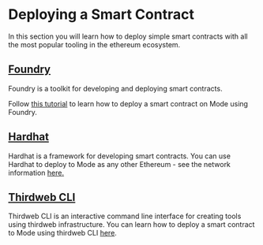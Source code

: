 # Deploying a Smart Contract

In this section you will learn how to deploy simple smart contracts with all the most popular tooling in the ethereum ecosystem.&#x20;

## [Foundry](https://getfoundry.sh/)

Foundry is a toolkit for developing and deploying smart contracts.&#x20;

Follow [this tutorial](using-foundry.md) to learn how to deploy a smart contract on Mode using Foundry.

## [Hardhat](https://hardhat.org/)

Hardhat is a framework for developing smart contracts. You can use Hardhat to deploy to Mode as any other Ethereum - see the network information [here](broken-reference)[.](broken-reference)

## [Thirdweb CLI](https://portal.thirdweb.com/cli)

Thirdweb CLI is an interactive command line interface for creating tools using thirdweb infrastructure. You can learn how to deploy a smart contract to Mode using thirdweb CLI [here](using-thirdweb.md).
